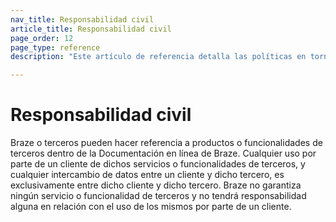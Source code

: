 ```yaml
---
nav_title: Responsabilidad civil
article_title: Responsabilidad civil
page_order: 12
page_type: reference
description: "Este artículo de referencia detalla las políticas en torno a la responsabilidad que Braze mantiene en referencia a sus terceros asociados."

---
```


<!--
Warning! Don't make any changes to this document without approval from the legal department.
-->

# Responsabilidad civil

Braze o terceros pueden hacer referencia a productos o funcionalidades de terceros dentro de la Documentación en línea de Braze.  Cualquier uso por parte de un cliente de dichos servicios o funcionalidades de terceros, y cualquier intercambio de datos entre un cliente y dicho tercero, es exclusivamente entre dicho cliente y dicho tercero.  Braze no garantiza ningún servicio o funcionalidad de terceros y no tendrá responsabilidad alguna en relación con el uso de los mismos por parte de un cliente.
